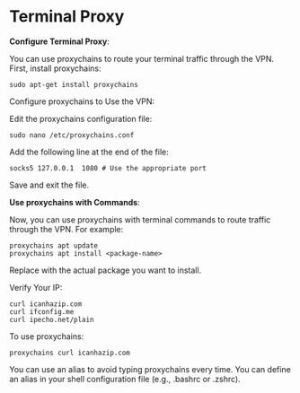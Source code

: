 # Terminal Proxy

**Configure Terminal Proxy**:

You can use proxychains to route your terminal traffic through the VPN. First, install proxychains:

    sudo apt-get install proxychains

  


Configure proxychains to Use the VPN:

Edit the proxychains configuration file:

    sudo nano /etc/proxychains.conf

  

Add the following line at the end of the file:

    socks5 127.0.0.1  1080 # Use the appropriate port

Save and exit the file.

  

**Use proxychains with Commands**:

Now, you can use proxychains with terminal commands to route traffic through the VPN. For example:

    proxychains apt update  
    proxychains apt install <package-name>


Replace <package-name> with the actual package you want to install.

  

Verify Your IP:

    curl icanhazip.com
    curl ifconfig.me
    curl ipecho.net/plain

  
  
To use proxychains:

    proxychains curl icanhazip.com


You can use an alias to avoid typing proxychains every time. You can define an alias in your shell configuration file (e.g., .bashrc or .zshrc). 
